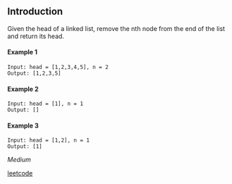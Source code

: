 ## Introduction

Given the head of a linked list, remove the nth node from the end of the list and return its head.


#### Example 1

```
Input: head = [1,2,3,4,5], n = 2
Output: [1,2,3,5]
```
#### Example 2

```
Input: head = [1], n = 1
Output: []
```
#### Example 3

```
Input: head = [1,2], n = 1
Output: [1]
```

*Medium*

[leetcode](https://leetcode.com/problems/remove-nth-node-from-end-of-list/)